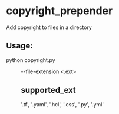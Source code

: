 # copyright_prepender
Add copyright to files in a directory

## Usage:
python copyright.py <dir> --file-extension <.ext>

## supported_ext
'.tf', '.yaml', '.hcl', '.css', '.py', '.yml'
 

  

